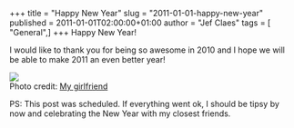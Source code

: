 +++
title = "Happy New Year"
slug = "2011-01-01-happy-new-year"
published = 2011-01-01T02:00:00+01:00
author = "Jef Claes"
tags = [ "General",]
+++
Happy New Year!  
  
I would like to thank you for being so awesome in 2010 and I hope we
will be able to make 2011 an even better year!  
  
[![](/post/images/thumbnails/2011-01-01-happy-new-year-WinterWonderland_073.jpg)](/post/images/2011-01-01-happy-new-year-WinterWonderland_073.jpg)  
Photo credit: [My
girlfriend](http://amillionimpressions.blogspot.com/)  
  
PS: This post was scheduled. If everything went ok, I should be tipsy by
now and celebrating the New Year with my closest friends.
